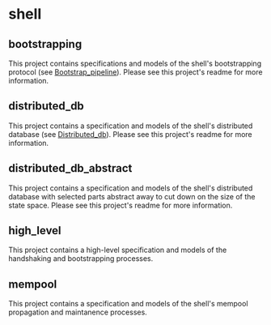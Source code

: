 # shell

## bootstrapping

This project contains specifications and models of the shell's bootstrapping protocol (see [Bootstrap_pipeline](https://gitlab.com/tezos/tezos/-/blob/master/src/lib_shell/bootstrap_pipeline.ml)). Please see this project's readme for more information.

## distributed_db

This project contains a specification and models of the shell's distributed database (see [Distributed_db](https://gitlab.com/tezos/tezos/-/blob/master/src/lib_shell/distributed_db.ml)). Please see this project's readme for more information.

## distributed_db_abstract

This project contains a specification and models of the shell's distributed database with selected parts abstract away to cut down on the size of the state space. Please see this project's readme for more information.

## high_level

This project contains a high-level specification and models of the handshaking and bootstrapping processes.

## mempool

This project contains a specification and models of the shell's mempool propagation and maintanence processes.
